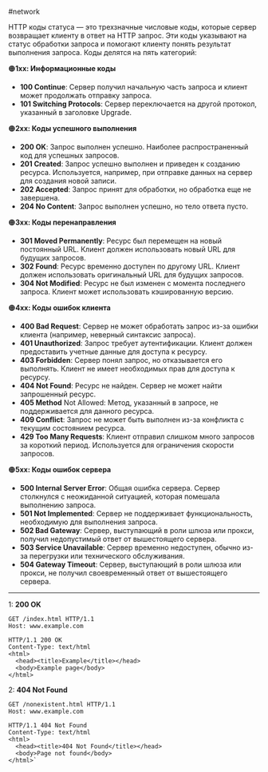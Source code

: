 #network 

HTTP коды статуса — это трехзначные числовые коды, которые сервер возвращает клиенту в ответ на HTTP запрос. Эти коды указывают на статус обработки запроса и помогают клиенту понять результат выполнения запроса. Коды делятся на пять категорий:

🟠**1xx: Информационные коды**
- **100 Continue**: Сервер получил начальную часть запроса и клиент может продолжать отправку запроса.
- **101 Switching Protocols**: Сервер переключается на другой протокол, указанный в заголовке Upgrade.

🟠**2xx: Коды успешного выполнения**
- **200 OK**: Запрос выполнен успешно. Наиболее распространенный код для успешных запросов.
- **201 Created**: Запрос успешно выполнен и приведен к созданию ресурса. Используется, например, при отправке данных на сервер для создания новой записи.
- **202 Accepted**: Запрос принят для обработки, но обработка еще не завершена.
- **204 No Content**: Запрос выполнен успешно, но тело ответа пусто.

🟠**3xx: Коды перенаправления**
- **301 Moved Permanently**: Ресурс был перемещен на новый постоянный URL. Клиент должен использовать новый URL для будущих запросов.
- **302 Found**: Ресурс временно доступен по другому URL. Клиент должен использовать оригинальный URL для будущих запросов.
- **304 Not Modified**: Ресурс не был изменен с момента последнего запроса. Клиент может использовать кэшированную версию.

🟠**4xx: Коды ошибок клиента**
- **400 Bad Request**: Сервер не может обработать запрос из-за ошибки клиента (например, неверный синтаксис запроса).
- **401 Unauthorized**: Запрос требует аутентификации. Клиент должен предоставить учетные данные для доступа к ресурсу.
- **403 Forbidden**: Сервер понял запрос, но отказывается его выполнять. Клиент не имеет необходимых прав для доступа к ресурсу.
- **404 Not Found**: Ресурс не найден. Сервер не может найти запрошенный ресурс.
- **405 Method** Not Allowed: Метод, указанный в запросе, не поддерживается для данного ресурса.
- **409 Conflict**: Запрос не может быть выполнен из-за конфликта с текущим состоянием ресурса.
- **429 Too Many Requests**: Клиент отправил слишком много запросов за короткий период. Используется для ограничения скорости запросов.

🟠**5xx: Коды ошибок сервера**
- **500 Internal Server Error**: Общая ошибка сервера. Сервер столкнулся с неожиданной ситуацией, которая помешала выполнению запроса.
- **501 Not Implemented**: Сервер не поддерживает функциональность, необходимую для выполнения запроса.
- **502 Bad Gateway**: Сервер, выступающий в роли шлюза или прокси, получил недопустимый ответ от вышестоящего сервера.
- **503 Service Unavailable**: Сервер временно недоступен, обычно из-за перегрузки или технического обслуживания.
- **504 Gateway Timeout**: Сервер, выступающий в роли шлюза или прокси, не получил своевременный ответ от вышестоящего сервера.

----

1: **200 OK**

```http
GET /index.html HTTP/1.1
Host: www.example.com
```

```http
HTTP/1.1 200 OK
Content-Type: text/html
<html>
  <head><title>Example</title></head>
  <body>Example page</body>
</html>
```


2: **404 Not Found**

```http
GET /nonexistent.html HTTP/1.1
Host: www.example.com
```

```http
HTTP/1.1 404 Not Found
Content-Type: text/html
<html>
  <head><title>404 Not Found</title></head>
  <body>Page not found</body>
</html>`
```
